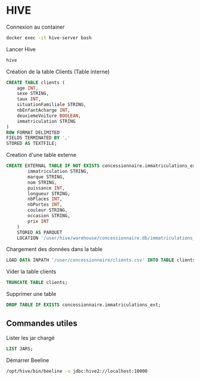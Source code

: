 # HIVE

Connexion au container
```bash
docker exec -it hive-server bash
```

Lancer Hive
```bash
hive
```

Création de la table Clients (Table interne)
```SQL
CREATE TABLE clients (
    age INT,
    sexe STRING,
    taux INT,
    situationFamiliale STRING,
    nbEnfantAcharge INT,
    deuxiemeVoiture BOOLEAN,
    immatriculation STRING
)
ROW FORMAT DELIMITED
FIELDS TERMINATED BY ','
STORED AS TEXTFILE;
```

Creation d'une table externe
```sql
CREATE EXTERNAL TABLE IF NOT EXISTS concessionnaire.immatriculations_ext (
        immatriculation STRING,
        marque STRING,
        nom STRING,
        puissance INT,
        longueur STRING,
        nbPlaces INT,
        nbPortes INT,
        couleur STRING,
        occasion STRING,
        prix INT
    )
    STORED AS PARQUET
    LOCATION '/user/hive/warehouse/concessionnaire.db/immatriculations_ext';
```

Chargement des données dans la table
```SQL
LOAD DATA INPATH '/user/concessionnaire/clients.csv' INTO TABLE clients;
```

Vider la table clients
```SQL
TRUNCATE TABLE clients;
```

Supprimer une table
```sql
DROP TABLE IF EXISTS concessionnaire.immatriculations_ext;
```

## Commandes utiles
Lister les jar chargé
```SQL
LIST JARS;
```
Démarrer Beeline
```bash
/opt/hive/bin/beeline -u jdbc:hive2://localhost:10000
```